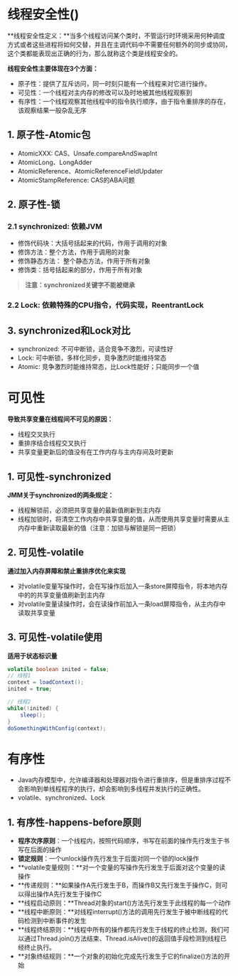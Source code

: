 # 线程安全性()

**线程安全性定义：**当多个线程访问某个类时，不管运行时环境采用何种调度方式或者这些进程将如何交替，并且在主调代码中不需要任何额外的同步或协同，这个类都能表现出正确的行为，那么就称这个类是线程安全的。

**线程安全性主要体现在3个方面：**
+ 原子性：提供了互斥访问，同一时刻只能有一个线程来对它进行操作。
+ 可见性：一个线程对主内存的修改可以及时地被其他线程观察到
+ 有序性：一个线程观察其他线程中的指令执行顺序，由于指令重排序的存在，该观察结果一般杂乱无序

## 1. 原子性-Atomic包

+ AtomicXXX: CAS、Unsafe.compareAndSwapInt
+ AtomicLong、LongAdder
+ AtomicReference、AtomicReferenceFieldUpdater
+ AtomicStampReference: CAS的ABA问题

## 2. 原子性-锁
### 2.1 synchronized: 依赖JVM
+ 修饰代码块：大括号括起来的代码，作用于调用的对象
+ 修饰方法：整个方法，作用于调用的对象
+ 修饰静态方法： 整个静态方法，作用于所有对象
+ 修饰类：括号括起来的部分，作用于所有对象 
> **注意：synchronized关键字不能被继承**
### 2.2 Lock: 依赖特殊的CPU指令，代码实现，ReentrantLock
## 3. synchronized和Lock对比
+ synchronized: 不可中断锁，适合竞争不激烈，可读性好
+ Lock: 可中断锁，多样化同步，竞争激烈时能维持常态
+ Atomic: 竞争激烈时能维持常态，比Lock性能好；只能同步一个值



# 可见性

**导致共享变量在线程间不可见的原因：**
+ 线程交叉执行
+ 重排序结合线程交叉执行
+ 共享变量更新后的值没有在工作内存与主内存间及时更新

## 1. 可见性-synchronized
**JMM关于synchronized的两条规定：**
+ 线程解锁前，必须把共享变量的最新值刷新到主内存
+ 线程加锁时，将清空工作内存中共享变量的值，从而使用共享变量时需要从主内存中重新读取最新的值（注意：加锁与解锁是同一把锁）

## 2. 可见性-volatile
**通过加入内存屏障和禁止重排序优化来实现**
+ 对volatile变量写操作时，会在写操作后加入一条store屏障指令，将本地内存中的的共享变量值刷新到主内存
+ 对volatile变量读操作时，会在读操作前加入一条load屏障指令，从主内存中读取共享变量

## 3. 可见性-volatile使用

**适用于状态标识量**

```java
volatile boolean inited = false;
// 线程1
context = loadContext();
inited = true;

// 线程2
while(!inited) {
    sleep();
}
doSomethingWithConfig(context);
```



# 有序性

+ Java内存模型中，允许编译器和处理器对指令进行重排序，但是重排序过程不会影响到单线程程序的执行，却会影响到多线程并发执行的正确性。
+ volatile、synchronized、Lock

## 1. 有序性-happens-before原则

+ **程序次序原则**：一个线程内，按照代码顺序，书写在前面的操作先行发生于书写在后面的操作
+ **锁定规则**：一个unlock操作先行发生于后面对同一个锁的lock操作
+ **volatile变量规则：**对一个变量的写操作先行发生于后面对这个变量的读操作
+ **传递规则：**如果操作A先行发生于B，而操作B又先行发生于操作C，则可以得出操作A先行发生于操作C
+ **线程启动原则：**Thread对象的start()方法先行发生于此线程的每一个动作
+ **线程中断原则：**对线程interrupt()方法的调用先行发生于被中断线程的代码检测到中断事件的发生
+ **线程终结原则：**线程中所有的操作都先行发生于线程的终止检测，我们可以通过Thread.join()方法结束、Thread.isAlive()的返回值手段检测到线程已经终止执行。
+ **对象终结规则：**一个对象的初始化完成先行发生于它的finalize()方法的开始





 